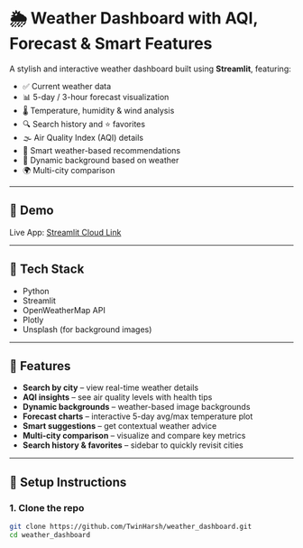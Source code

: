# 🌦️ Weather Dashboard with AQI, Forecast & Smart Features

A stylish and interactive weather dashboard built using **Streamlit**, featuring:

- ✅ Current weather data
- 📊 5-day / 3-hour forecast visualization
- 🌡️ Temperature, humidity & wind analysis
- 🔍 Search history and ⭐ favorites
- 🌫️ Air Quality Index (AQI) details
- 🤖 Smart weather-based recommendations
- 🌇 Dynamic background based on weather
- 🌍 Multi-city comparison

---

## 🚀 Demo

Live App: [Streamlit Cloud Link](https://weatherdashboard-djvmogdurjdvhrumubrqs6.streamlit.app/)

---

## 🧰 Tech Stack

- Python
- Streamlit
- OpenWeatherMap API
- Plotly
- Unsplash (for background images)

---

## 📸 Features

- **Search by city** – view real-time weather details
- **AQI insights** – see air quality levels with health tips
- **Dynamic backgrounds** – weather-based image backgrounds
- **Forecast charts** – interactive 5-day avg/max temperature plot
- **Smart suggestions** – get contextual weather advice
- **Multi-city comparison** – visualize and compare key metrics
- **Search history & favorites** – sidebar to quickly revisit cities

---

## 🔧 Setup Instructions

### 1. Clone the repo

```bash
git clone https://github.com/TwinHarsh/weather_dashboard.git
cd weather_dashboard
